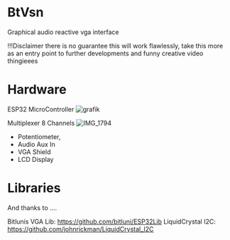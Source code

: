 # BtVsn

Graphical audio reactive vga interface

!!!Disclaimer
there is no guarantee this will work flawlessly, take this more as an entry point to
further developments and funny creative video thingieees

# Hardware
ESP32 MicroController
![grafik](https://github.com/MEO03W/BtVsn/assets/58468907/8c1ae5c3-dc6c-487f-9fcb-e0fd77e45fe1)


Multiplexer 8 Channels 
![IMG_1794](https://github.com/MEO03W/BtVsn/assets/58468907/a1874c08-2078-443f-98c0-00ea4966939a)

- Potentiometer,
- Audio Aux In
- VGA Shield
- LCD Display 

# Libraries
And thanks to ....

Bitlunis VGA Lib: https://github.com/bitluni/ESP32Lib
LiquidCrystal I2C: https://github.com/johnrickman/LiquidCrystal_I2C
